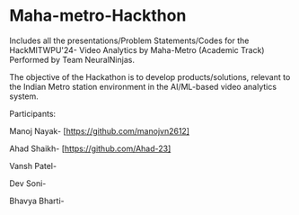 # Maha-metro-Hackthon
Includes all the presentations/Problem Statements/Codes for the HackMITWPU'24- Video Analytics by Maha-Metro (Academic Track) Performed by Team NeuralNinjas.

The objective of the Hackathon is to develop products/solutions, relevant to the Indian Metro station environment in the AI/ML-based video analytics system.

Participants:

Manoj Nayak- [https://github.com/manojvn2612]

Ahad Shaikh- [https://github.com/Ahad-23]

Vansh Patel-

Dev Soni-

Bhavya Bharti-
